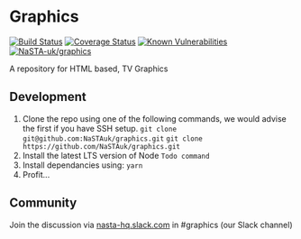# Graphics

[![Build Status](https://travis-ci.com/NaSTAuk/graphics.svg?branch=master)](https://travis-ci.com/NaSTAuk/graphics) [![Coverage Status](https://coveralls.io/repos/github/NaSTAuk/graphics/badge.svg?branch=master)](https://coveralls.io/github/NaSTAuk/graphics?branch=master) [![Known Vulnerabilities](https://snyk.io/test/github/NaSTAuk/graphics/badge.svg?targetFile=package.json)](https://snyk.io/test/github/NaSTAuk/graphics?targetFile=package.json) [![NaSTA-uk/graphics](https://img.shields.io/badge/slack-@NaSTAhq/graphics-yellow.svg?logo=slack)](https://nasta-hq.slack.com/messages/CHGJDNE02)

A repository for HTML based, TV Graphics

## Development

1. Clone the repo using one of the following commands, we would advise the first if you have SSH setup.
`git clone git@github.com:NaSTAuk/graphics.git`
`git clone https://github.com/NaSTAuk/graphics.git`
2. Install the latest LTS version of Node
`Todo command`
3. Install dependancies using:
`yarn`
4. Profit...

## Community

Join the discussion via [nasta-hq.slack.com](http://nasta-hq.slack.com) in #graphics (our Slack channel)
